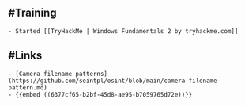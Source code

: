 ## #Training
	- Started [[TryHackMe | Windows Fundamentals 2 by tryhackme.com]]
## #Links
	- [Camera filename patterns](https://github.com/seintpl/osint/blob/main/camera-filename-pattern.md)
	- {{embed ((6377cf65-b2bf-45d8-ae95-b7059765d72e))}}
